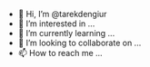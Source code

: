 - 👋 Hi, I’m @tarekdengiur
- 👀 I’m interested in ...
- 🌱 I’m currently learning ...
- 💞️ I’m looking to collaborate on ...
- 📫 How to reach me ...

<!---
tarekdengiur/tarekdengiur is a ✨ special ✨ repository because its `README.md` (this file) appears on your GitHub profile.
You can click the Preview link to take a look at your changes.
--->
